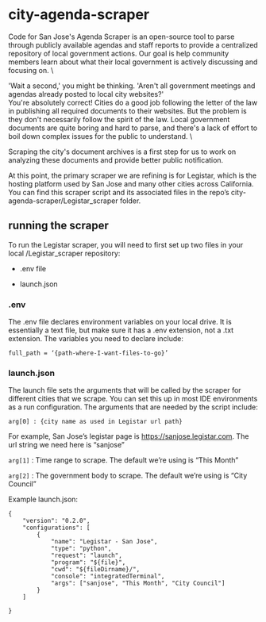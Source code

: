 # city-agenda-scraper

Code for San Jose's Agenda Scraper is an open-source tool to parse through publicly available agendas and staff reports to provide a centralized repository of local government actions. Our goal is help community members learn about what their local government is actively discussing and focusing on. \

'Wait a second,' you might be thinking. 'Aren't all government meetings and agendas already posted to local city websites?' \
You're absolutely correct! Cities do a good job following the letter of the law in publishing all required documents to their websites. But the problem is they don't necessarily follow the spirit of the law. Local government documents are quite boring and hard to parse, and there's a lack of effort to boil down complex issues for the public to understand. \

Scraping the city's document archives is a first step for us to work on analyzing these documents and provide better public notification.  

At this point, the primary scraper we are refining is for Legistar, which is the hosting platform used by San Jose and many other cities across California. You can find this scraper script and its associated files in the repo’s city-agenda-scraper/Legistar_scraper folder. 

## running the scraper

To run the Legistar scraper, you will need to first set up two files in your local /Legistar_scraper repository: 

- .env file 

- launch.json

### .env 

The .env file declares environment variables on your local drive. It is essentially a text file, but make sure it has a .env extension, not a .txt extension. The variables you need to declare include: 

`full_path = ‘{path-where-I-want-files-to-go}’`

### launch.json 

The launch file sets the arguments that will be called by the scraper for different cities that we scrape. You can set this up in most IDE environments as a run configuration. The arguments that are needed by the script include: 

`arg[0] : {city name as used in Legistar url path}` 

For example, San Jose’s legistar page is https://sanjose.legistar.com. The url string we need here is “sanjose” 

`arg[1]` : Time range to scrape. The default we’re using is “This Month” 

`arg[2]` : The government body to scrape. The default we’re using is “City Council” 

Example launch.json: 

```
{
    "version": "0.2.0",
    "configurations": [
        {
            "name": "Legistar - San Jose",
            "type": "python",
            "request": "launch",
            "program": "${file}",
            "cwd": "${fileDirname}/",
            "console": "integratedTerminal",
            "args": ["sanjose", "This Month", "City Council"]
        }
    ]

}
```
